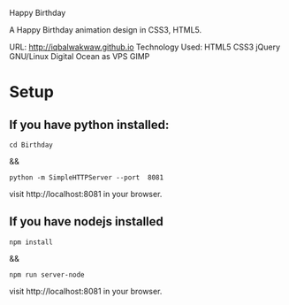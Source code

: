 Happy Birthday

A Happy Birthday animation design in CSS3, HTML5.

URL: http://iqbalwakwaw.github.io
Technology Used: HTML5 CSS3 jQuery  GNU/Linux Digital Ocean as VPS GIMP

# Setup

## If you have python installed:
```
cd Birthday
```

&& 

```
python -m SimpleHTTPServer --port  8081
```

visit http://localhost:8081 in your browser.

## If you have nodejs installed
```
npm install
```
&&

```
npm run server-node
```
visit http://localhost:8081 in your browser.

